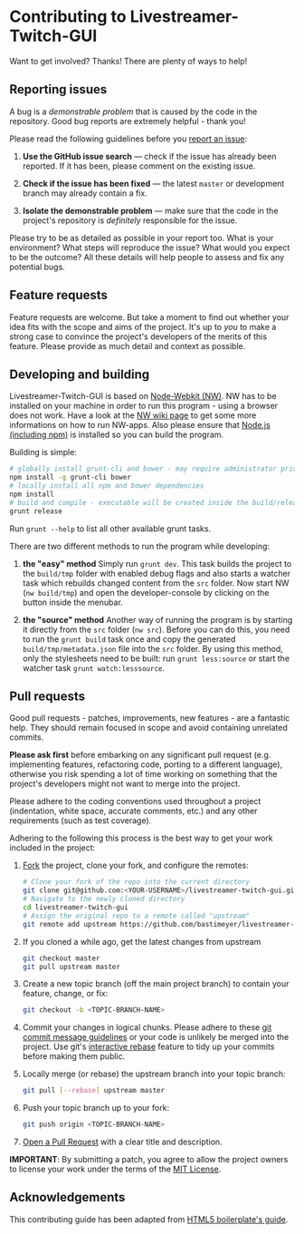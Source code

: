 # Contributing to Livestreamer-Twitch-GUI

Want to get involved? Thanks! There are plenty of ways to help!


## Reporting issues

A bug is a *demonstrable problem* that is caused by the code in the repository. Good bug reports are extremely helpful - thank you!

Please read the following guidelines before you [report an issue][issues]:

1. **Use the GitHub issue search** — check if the issue has already been reported. If it has been, please comment on the existing issue.

2. **Check if the issue has been fixed** — the latest `master` or development branch may already contain a fix.

3. **Isolate the demonstrable problem** — make sure that the code in the project's repository is *definitely* responsible for the issue.

Please try to be as detailed as possible in your report too. What is your environment? What steps will reproduce the issue? What would you expect to be the outcome? All these details will help people to assess and fix any potential bugs.


## Feature requests

Feature requests are welcome. But take a moment to find out whether your idea fits with the scope and aims of the project. It's up to *you* to make a strong case to convince the project's developers of the merits of this feature. Please provide as much detail and context as possible.


## Developing and building
Livestreamer-Twitch-GUI is based on [Node-Webkit (NW)][node-webkit]. NW has to be installed on your machine in order to run this program - using a browser does not work. Have a look at the [NW wiki page][nw-wiki] to get some more informations on how to run NW-apps. Also please ensure that [Node.js (including npm)][nodejs] is installed so you can build the program.

Building is simple:

```bash
# globally install grunt-cli and bower - may require administrator privileges
npm install -g grunt-cli bower
# locally install all npm and bower dependencies
npm install
# build and compile - executable will be created inside the build/releases folder
grunt release
```

Run `grunt --help` to list all other available grunt tasks.

There are two different methods to run the program while developing:

1. **the "easy" method**
   Simply run `grunt dev`. This task builds the project to the `build/tmp` folder with enabled debug flags and also starts a watcher task which rebuilds changed content from the `src` folder. Now start NW (`nw build/tmp`) and open the developer-console by clicking on the button inside the menubar.

2. **the "source" method**
   Another way of running the program is by starting it directly from the `src` folder (`nw src`). Before you can do this, you need to run the `grunt build` task once and copy the generated `build/tmp/metadata.json` file into the `src` folder. By using this method, only the stylesheets need to be built: run `grunt less:source` or start the watcher task `grunt watch:lesssource`.


## Pull requests

Good pull requests - patches, improvements, new features - are a fantastic help. They should remain focused in scope and avoid containing unrelated commits.

**Please ask first** before embarking on any significant pull request (e.g. implementing features, refactoring code, porting to a different language), otherwise you risk spending a lot of time working on something that the project's developers might not want to merge into the project.

Please adhere to the coding conventions used throughout a project (indentation, white space, accurate comments, etc.) and any other requirements (such as test coverage).

Adhering to the following this process is the best way to get your work included in the project:

1. [Fork][howto-fork] the project, clone your fork, and configure the remotes:
   ```bash
   # Clone your fork of the repo into the current directory
   git clone git@github.com:<YOUR-USERNAME>/livestreamer-twitch-gui.git
   # Navigate to the newly cloned directory
   cd livestreamer-twitch-gui
   # Assign the original repo to a remote called "upstream"
   git remote add upstream https://github.com/bastimeyer/livestreamer-twitch-gui.git
   ```

2. If you cloned a while ago, get the latest changes from upstream
   ```bash
   git checkout master
   git pull upstream master
   ```

3. Create a new topic branch (off the main project branch) to contain your feature, change, or fix:
   ```bash
   git checkout -b <TOPIC-BRANCH-NAME>
   ```

4. Commit your changes in logical chunks. Please adhere to these [git commit message guidelines][howto-format-commits] or your code is unlikely be merged into the project. Use git's [interactive rebase][howto-rebase] feature to tidy up your commits before making them public.

5. Locally merge (or rebase) the upstream branch into your topic branch:
   ```bash
   git pull [--rebase] upstream master
   ```

6. Push your topic branch up to your fork:
   ```bash
   git push origin <TOPIC-BRANCH-NAME>
   ```

7. [Open a Pull Request][howto-open-pull-requests] with a clear title and description.

**IMPORTANT**: By submitting a patch, you agree to allow the project owners to license your work 
under the terms of the [MIT License][license].


## Acknowledgements

This contributing guide has been adapted from [HTML5 boilerplate's guide][ref-h5bp].


  [license]: https://github.com/bastimeyer/livestreamer-twitch-gui/blob/master/LICENSE
  [issues]: https://github.com/bastimeyer/livestreamer-twitch-gui/issues
  [howto-fork]: https://help.github.com/articles/fork-a-repo
  [howto-rebase]: https://help.github.com/articles/interactive-rebase
  [howto-format-commits]: http://tbaggery.com/2008/04/19/a-note-about-git-commit-messages.html
  [howto-open-pull-requests]: https://help.github.com/articles/using-pull-requests
  [node-webkit]: https://github.com/rogerwang/node-webkit
  [nw-wiki]: https://github.com/rogerwang/node-webkit/wiki
  [nodejs]: http://nodejs.org/
  [ref-h5bp]: https://github.com/h5bp/html5-boilerplate/blob/master/CONTRIBUTING.md
